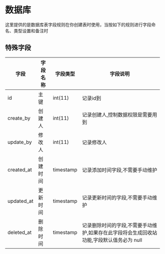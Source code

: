 # 数据库

这里提供的是数据库表字段规则在你创建表时使用，当按如下的规则进行字段命名、类型设置和备注时

## 特殊字段

| 字段       | 字段名称 | 字段类型         | 字段说明                                                                                 |
| ---------- | -------- | ---------------- | ---------------------------------------------------------------------------------------- |
| id         | 主键     | int(11)  | 记录id到                                                        |
| create_by  | 创建人   | int(11)  | 记录创建人,控制数据权限是需要用到                                                        |
| update_by  | 修改人   | int(11)  | 记录修改人                                                                               |
| created_at | 创建时间 | timestamp        | 记录添加时间字段,不需要手动维护                                                          |
| updated_at | 更新时间 | timestamp        | 记录更新时间的字段,不需要手动维护                                                        |
| deleted_at | 删除时间 | timestamp        | 记录删除时间的字段,不需要手动维护,如果存在此字段将会生成回收站功能,字段默认值务必为 null |
